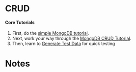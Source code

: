 # CRUD

#### Core Tutorials
1. First, do the [simple MongoDB tutorial](http://docs.mongodb.org/manual/tutorial/getting-started/).
2. Next, work your way through the [MongoDB CRUD Tutorial](http://docs.mongodb.org/manual/applications/crud/).
3. Then, learn to [Generate Test Data](http://docs.mongodb.org/manual/tutorial/generate-test-data/) for quick testing

# Notes

